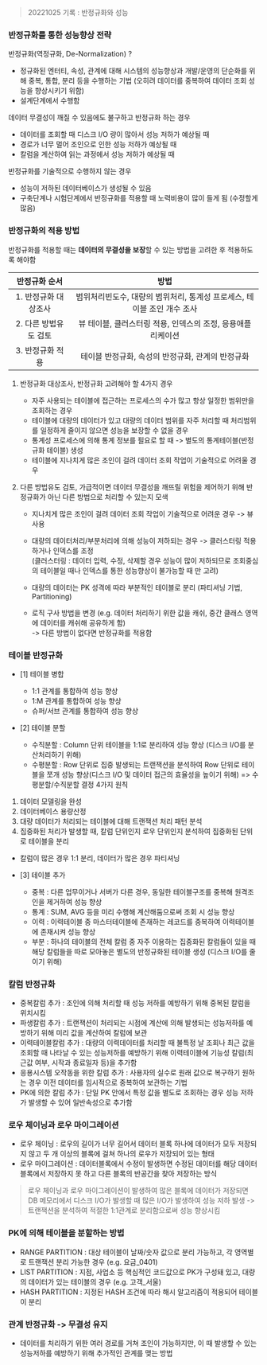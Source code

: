 > 20221025 기록 : 반정규화와 성능

### 반정규화를 통한 성능향상 전략

반정규화(역정규화, De-Normalization) ?

- 정규화된 엔터티, 속성, 관계에 대해 시스템의 성능향상과 개발/운영의 단순화를 위해 중복, 통합, 분리 등을 수행하는 기법 (오히려 데이터를 중복하여 데이터 조회 성능을 향상시키기 위함)
- 설계단계에서 수행함

데이터 무결성이 깨질 수 있음에도 불구하고 반정규화 하는 경우

- 데이터를 조회할 때 디스크 I/O 량이 많아서 성능 저하가 예상될 때
- 경로가 너무 멀어 조인으로 인한 성능 저하가 예상될 때
- 칼럼을 계산하여 읽는 과정에서 성능 저하가 예상될 때

반정규화를 기술적으로 수행하지 않는 경우

- 성능이 저하된 데이터베이스가 생성될 수 있음
- 구축단계나 시험단계에서 반정규화를 적용할 때 노력비용이 많이 들게 됨 (수정할게 많음)

### 반정규화의 적용 방법

반정규화를 적용할 때는 **데이터의 무결성을 보장**할 수 있는 방법을 고려한 후 적용하도록 해야함

|     반정규화 순서     |                                  방법                                   |
| :-------------------: | :---------------------------------------------------------------------: |
| 1. 반정규화 대상조사  | 범위처리빈도수, 대량의 범위처리, 통계성 프로세스, 테이블 조인 개수 조사 |
| 2. 다른 방법유도 검토 |       뷰 테이블, 클러스터링 적용, 인덱스의 조정, 응용애플리케이션       |
|   3. 반정규화 적용    |            테이블 반정규화, 속성의 반정규화, 관계의 반정규화            |

1. 반정규화 대상조사, 반정규화 고려해야 할 4가지 경우

   - 자주 사용되는 테이블에 접근하는 프로세스의 수가 많고 항상 일정한 범위만을 조회하는 경우
   - 테이블에 대량의 데이터가 있고 대량의 데이터 범위를 자주 처리할 때 처리범위를 일정하게 줄이지 않으면 성능을 보장할 수 없을 경우
   - 통계성 프로세스에 의해 통계 정보를 필요로 할 때 -> 별도의 통계테이블(반정규화 테이블) 생성
   - 테이블에 지나치게 많은 조인이 걸려 데이터 조회 작업이 기술적으로 어려울 경우

2. 다른 방법유도 검토, 가급적이면 데이터 무결성을 깨뜨릴 위험을 제어하기 위해 반정규화가 아닌 다른 방법으로 처리할 수 있는지 모색

   - 지나치게 많은 조인이 걸려 데이터 조회 작업이 기술적으로 어려운 경우 -> 뷰 사용
   - 대량의 데이터처리/부분처리에 의해 성능이 저하되는 경우 -> 클러스터링 적용하거나 인덱스를 조정  
     (클러스터링 : 데이터 입력, 수정, 삭제할 경우 성능이 많이 저하되므로 조회중심의 테이블일 때나 인덱스를 통한 성능향상이 불가능할 때 만 고려)

   - 대량의 데이터는 PK 성격에 따라 부분적인 테이블로 분리 (파티셔닝 기법, Partitioning)
   - 로직 구사 방법을 변경 (e.g. 데이터 처리하기 위한 값을 캐쉬, 중간 클래스 영역에 데이터를 캐쉬해 공유하게 함)  
     -> 다른 방법이 없다면 반정규화를 적용함

### **테이블** 반정규화

- [1] 테이블 병합

  - 1:1 관계를 통합하여 성능 향상
  - 1:M 관계를 통합하여 성능 향상
  - 슈퍼/서브 관계를 통합하여 성능 향상

- [2] 테이블 분할
  - 수직분할 : Column 단위 테이블을 1:1로 분리하여 성능 향상 (디스크 I/O를 분산처리하기 위해)
  - 수평분할 : Row 단위로 집중 발생되는 트랜잭션을 분석하여 Row 단위로 테이블을 쪼개 성능 향상(디스크 I/O 및 데이터 접근의 효율성을 높이기 위해)
    => 수평분할/수직분할 결정 4가지 원칙

1. 데이터 모델링을 완성
2. 데이터베이스 용량산정
3. 대량 데이터가 처리되는 테이블에 대해 트랜잭션 처리 패턴 분석
4. 집중화된 처리가 발생할 때, 칼럼 단위인지 로우 단위인지 분석하여 집중화된 단위로 테이블을 분리

- 칼럼이 많은 경우 1:1 분리, 데이터가 많은 경우 파티셔닝

- [3] 테이블 추가
  - 중복 : 다른 업무이거나 서버가 다른 경우, 동일한 테이블구조를 중복해 원격조인을 제거하여 성능 향상
  - 통계 : SUM, AVG 등을 미리 수행해 계산해둠으로써 조회 시 성능 향상
  - 이력 : 이력테이블 중 마스터테이블에 존재하는 레코드를 중복하여 이력테이블에 존재시켜 성능 향상
  - 부분 : 하나의 테이블의 전체 칼럼 중 자주 이용하는 집중화된 칼럼들이 있을 때 해당 칼럼들을 따로 모아놓은 별도의 반정규화된 테이블 생성 (디스크 I/O를 줄이기 위해)

### **칼럼** 반정규화

- 중복칼럼 추가 : 조인에 의해 처리할 때 성능 저하를 예방하기 위해 중복된 칼럼을 위치시킴
- 파생칼럼 추가 : 트랜잭션이 처리되는 시점에 계산에 의해 발생되는 성능저하를 예방하기 위해 미리 값을 계산하여 칼럼에 보관
- 이력테이블칼럼 추가 : 대량의 이력데이터를 처리할 때 불특정 날 조회나 최근 값을 조회할 때 나타날 수 있는 성능저하를 예방하기 위해 이력테이블에 기능성 칼럼(최근값 여부, 시작과 종료일자 등)을 추가함
- 응용시스템 오작동을 위한 칼럼 추가 : 사용자의 실수로 원래 값으로 복구하기 원하는 경우 이전 데이터를 임시적으로 중복하여 보관하는 기법
- PK에 의한 칼럼 추가 : 단일 PK 안에서 특정 값을 별도로 조회하는 경우 성능 저하가 발생할 수 있어 일반속성으로 추가함

### 로우 체이닝과 로우 마이그레이션

- 로우 체이닝 : 로우의 길이가 너무 길어서 데이터 블록 하나에 데이터가 모두 저장되지 않고 두 개 이상의 블록에 걸쳐 하나의 로우가 저장되어 있는 형태
- 로우 마이그레이션 : 데이터블록에서 수정이 발생하면 수정된 데이터를 해당 데이터 블록에서 저장하지 못 하고 다른 블록의 반공간을 찾아 저장하는 방식

> 로우 체이닝과 로우 마이그레이션이 발생하여 많은 블록에 데이터가 저장되면 DB 메모리에서 디스크 I/O가 발생할 때 많은 I/O가 발생하여 성능 저하 발생 -> 트랜잭션을 분석하여 적절한 1:1관계로 분리함으로써 성능 향상시킴

### PK에 의해 테이블을 분할하는 방법

- RANGE PARTITION : 대상 테이블이 날짜/숫자 값으로 분리 가능하고, 각 영역별로 트랜잭션 분리 가능한 경우 (e.g. 요금\_0401)
- LIST PARTITION : 지점, 사업소 등 핵심적인 코드값으로 PK가 구성돼 있고, 대량의 데이터가 있는 테이블의 경우 (e.g. 고객\_서울)
- HASH PARTITION : 지정된 HASH 조건에 따라 해시 알고리즘이 적용되어 테이블이 분리

### **관계** 반정규화 -> 무결성 유지

- 데이터를 처리하기 위한 여러 경로를 거쳐 조인이 가능하지만, 이 때 발생할 수 있는 성능저하를 예방하기 위해 추가적인 관계를 맺는 방법
